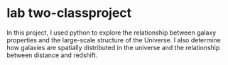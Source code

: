 # lab two-classproject
In this project, I used python to explore the relationship between galaxy properties and the large-scale structure of the Universe. I also determine how galaxies are spatially distributed in the universe and the relationship between distance and redshift.
